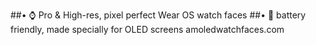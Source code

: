 ##• ⌚ Pro & High-res, pixel perfect Wear OS watch faces 
##• 🔋 battery friendly, made specially for OLED screens
amoledwatchfaces.com
